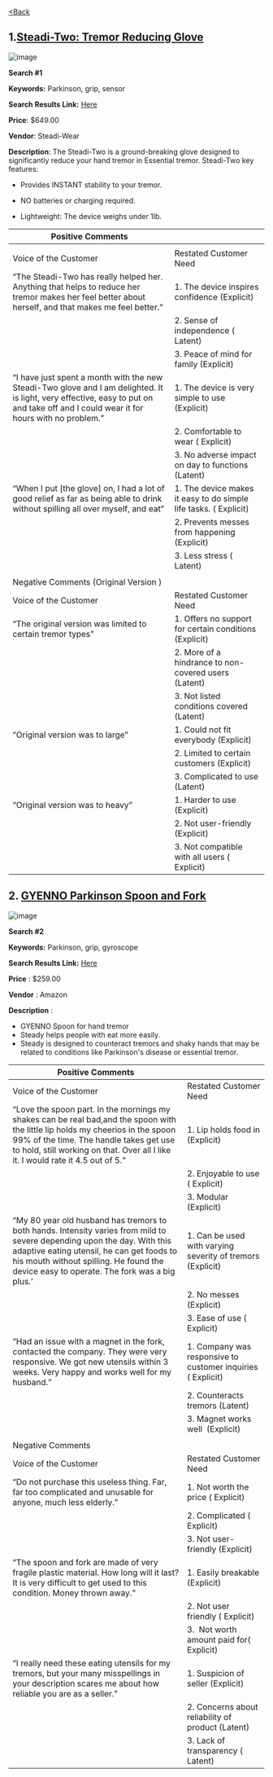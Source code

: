 [<Back](https://team-208-github-io.github.io/Team-208/)



## 1.[Steadi-Two: Tremor Reducing Glove](https://steadiwear.com/products/steadi-two?variant=39602647597118&currency=USD&utm_medium=product_sync&utm_source=google&utm_content=sag_organic&utm_campaign=sag_organic&srsltid=AeTuncrpidJZvByOF4i6p4qZoAI4PKyvljDF8Ib5S0TTi_WE0Cz6n2SayBg)

![image](https://user-images.githubusercontent.com/122709159/221515062-8c28912f-899d-4127-8eeb-afe2ca104f11.png)

**Search #1**

**Keywords:** Parkinson, grip, sensor

**Search Results Link:** [Here](https://www.google.com/search?q=Parkinson,+grip,+sensor&source=lmns&bih=876&biw=1031&hl=en&sa=X&ved=2ahUKEwjuwurbi9D8AhUQN0QIHRFhDC8Q_AUoAHoECAEQAA)

**Price**: $649.00

**Vendor**: Steadi-Wear

**Description**: The Steadi-Two is a ground-breaking glove designed to significantly reduce your hand tremor in Essential tremor.
Steadi-Two key features:

* Provides INSTANT stability to your tremor.

* NO batteries or charging required.

* Lightweight: The device weighs under 1lb.

| Positive Comments                                                                                                                                                                      |                                                                  |
|----------------------------------------------------------------------------------------------------------------------------------------------------------------------------------------|------------------------------------------------------------------|
|                                                                                                                                                                                        |                                                                  |
| Voice of the Customer                                                                                                                                                                  | Restated Customer Need                                           |
| “The Steadi-Two has really helped her. Anything that helps to reduce her tremor makes her feel better about herself, and that makes me feel better.”                                   | 1. The device inspires confidence (Explicit)                     |
|                                                                                                                                                                                        | 2. Sense of independence ( Latent)                               |
|                                                                                                                                                                                        | 3. Peace of mind for family (Explicit)                           |
| “I have just spent a month with the new Steadi-Two glove and I am delighted. It is light, very effective, easy to put on and take off and I could wear it for hours with no problem.”  | 1. The device is very simple to use (Explicit)                   |
|                                                                                                                                                                                        | 2. Comfortable to wear ( Explicit)                               |
|                                                                                                                                                                                        | 3. No adverse impact on day to functions (Latent)                |
| “When I put [the glove] on, I had a lot of good relief as far as being able to drink without spilling all over myself, and eat”                                                        | 1. The device makes it easy to do simple life tasks. ( Explicit) |
|                                                                                                                                                                                        | 2. Prevents messes from happening (Explicit)                     |
|                                                                                                                                                                                        | 3. Less stress ( Latent)                                         |
|                                                                                                                                                                                        |                                                                  |
| Negative Comments (Original Version )                                                                                                                                                  |                                                                  |
| Voice of the Customer                                                                                                                                                                  | Restated Customer Need                                           |
| “The original version was limited to certain tremor types”                                                                                                                             | 1. Offers no support for certain conditions (Explicit)           |
|                                                                                                                                                                                        | 2. More of a hindrance to non-covered users (Latent)             |
|                                                                                                                                                                                        | 3. Not listed conditions covered (Latent)                        |
| “Original version was to large”                                                                                                                                                        | 1. Could not fit everybody (Explicit)                            |
|                                                                                                                                                                                        | 2. Limited to certain customers (Explicit)                       |
|                                                                                                                                                                                        | 3. Complicated to use (Latent)                                   |
| “Original version was to heavy”                                                                                                                                                        | 1. Harder to use (Explicit)                                      |
|                                                                                                                                                                                        | 2. Not user-friendly (Explicit)                                  |
|                                                                                                                                                                                        | 3. Not compatible with all users ( Explicit)                     |

## 2. [GYENNO Parkinson Spoon and Fork](https://www.amazon.com/GYENNO-Twist-Parkinson-Stabilizing-Parkinsons/dp/B07FRPX2H8?source=ps-sl-shoppingads-lpcontext&ref_=fplfs&psc=1&smid=AJE1XFPPGWEBV)

![image](https://user-images.githubusercontent.com/122709159/221524164-b132a0d3-979d-4c3e-807c-bd5ee345faf6.png)

**Search #2**

**Keywords:** Parkinson, grip, gyroscope

**Search Results Link:** [Here](https://www.google.com/search?q=Parkinson%2C+grip%2C+gyroscope&oq=Parkinson%2C+grip%2C+gyroscope&aqs=chrome..69i57j33i160l3.874j0j4&sourceid=chrome&ie=UTF-8)

**Price** : $259.00

**Vendor** : Amazon

**Description** : 

* GYENNO Spoon for hand tremor
* Steady helps people with eat more easily. 
* Steady is designed to counteract tremors and shaky hands that may be related to conditions like Parkinson's disease or essential tremor.

| Positive Comments                                                                                                                                                                                                                                                 |                                                             |
|-------------------------------------------------------------------------------------------------------------------------------------------------------------------------------------------------------------------------------------------------------------------|-------------------------------------------------------------|
| Voice of the Customer                                                                                                                                                                                                                                             | Restated Customer Need                                      |
| “Love the spoon part. In the mornings my shakes can be real bad,and the spoon with the little lip holds my cheerios in the spoon 99% of the time. The handle takes get use to hold, still working on that. Over all I like it. I would rate it 4.5 out of 5.”     | 1. Lip holds food in (Explicit)                             |
|                                                                                                                                                                                                                                                                   | 2. Enjoyable to use ( Explicit)                             |
|                                                                                                                                                                                                                                                                   | 3. Modular (Explicit)                                       |
| “My 80 year old husband has tremors to both hands. Intensity varies from mild to severe depending upon the day. With this adaptive eating utensil, he can get foods to his mouth without spilling. He found the device easy to operate. The fork was a big plus.’ | 1. Can be used with varying severity of tremors (Explicit)  |
|                                                                                                                                                                                                                                                                   | 2. No messes (Explicit)                                     |
|                                                                                                                                                                                                                                                                   | 3. Ease of use ( Explicit)                                  |
| “Had an issue with a magnet in the fork, contacted the company. They were very responsive. We got new utensils within 3 weeks. Very happy and works well for my husband.”                                                                                         | 1. Company was responsive to customer inquiries ( Explicit) |
|                                                                                                                                                                                                                                                                   | 2. Counteracts tremors (Latent)                             |
|                                                                                                                                                                                                                                                                   | 3. Magnet works well  (Explicit)                            |
|                                                                                                                                                                                                                                                                   |                                                             |
| Negative Comments                                                                                                                                                                                                                                              |                                                             |
| Voice of the Customer                                                                                                                                                                                                                                             | Restated Customer Need                                      |
| “Do not purchase this useless thing. Far, far too complicated and unusable for anyone, much less elderly.”                                                                                                                                                        | 1. Not worth the price ( Explicit)                          |
|                                                                                                                                                                                                                                                                   | 2. Complicated ( Explicit)                                  |
|                                                                                                                                                                                                                                                                   | 3. Not user-friendly (Explicit)                             |
| “The spoon and fork are made of very fragile plastic material. How long will it last? It is very difficult to get used to this condition. Money thrown away.”                                                                                                     | 1. Easily breakable (Explicit)                              |
|                                                                                                                                                                                                                                                                   | 2. Not user friendly ( Explicit)                            |
|                                                                                                                                                                                                                                                                   | 3.  Not worth amount paid for( Explicit)                    |
| “I really need these eating utensils for my tremors, but your many misspellings in your description scares me about how reliable you are as a seller.”                                                                                                            | 1. Suspicion of seller (Explicit)                           |
|                                                                                                                                                                                                                                                                   | 2. Concerns about reliability of product (Latent)           |
|                                                                                                                                                                                                                                                                   | 3. Lack of transparency ( Latent)                           |
